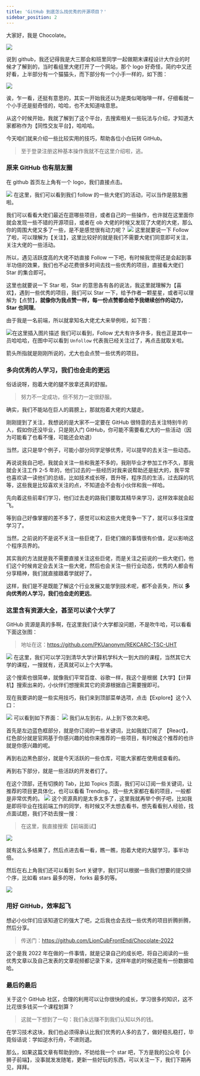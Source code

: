```yaml
---
title: 'GitHub 到底怎么找优秀的开源项目？'
sidebar_position: 2
---
```

大家好，我是 Chocolate。

![](https://img-blog.csdnimg.cn/4ae9305669ad4c35ad5b7686949ab137.png?x-oss-process=image/watermark,type_d3F5LXplbmhlaQ,shadow_50,text_Q1NETiBA5LiA55m-5LiqQ2hvY29sYXRl,size_20,color_FFFFFF,t_70,g_se,x_16#pic_center)

说到 github，我还记得我是大三那会和班里同学一起做期末课程设计大作业的时候才了解到的，当时看组里大佬打开了一个网站，那个 logo 好奇怪，简约中又还好看，上半部分有一个猫猫头，而下部分有一个小手一样的，如下图：

![](https://img-blog.csdnimg.cn/7ed6c99f0ee848fda32d773f969b11db.png#pic_center)


诶，乍一看，还挺有意思的，其实一开始我还以为是类似喝咖啡一样，仔细看就一个小手还是挺奇怪的，哈哈，也不太知道啥意思。

从这个时候开始，我就了解到了这个平台，去搜索相关一些玩法与介绍，才知道大家都称作为【同性交友平台】，哈哈哈。

今天咱们就来介绍一些比较实用的技巧，帮助各位小白玩转 GitHub。

> 至于登录注册这种基本操作我就不在这里介绍啦，逃。

### 原来 GitHub 也有朋友圈
在 github 首页左上角有一个 logo，我们直接点击。

![](https://img-blog.csdnimg.cn/6deec5d3d1ba44cd948a0bef30d00abc.png#pic_center)
在这里，我们可以看到我们 follow 的一些大佬们的活动，可以当作是朋友圈啦。

我们可以看看大佬们最近在逛哪些项目，或者自己的一些操作，也许就在这里面你就会发现一些不错的开源项目，或者在 ob 大佬的时候又发现了大佬的大佬，那么你的周围大佬又多了一些，是不是感觉很有动力呢？
![](https://img-blog.csdnimg.cn/b62b600342d544ad832b46671f9e1b3f.png?x-oss-process=image/watermark,type_d3F5LXplbmhlaQ,shadow_50,text_Q1NETiBA5LiA55m-5LiqQ2hvY29sYXRl,size_20,color_FFFFFF,t_70,g_se,x_16#pic_center)
这里就要说一下 Follow 了啦，可以理解为【关注】，这里比较好的就是我们不需要大佬们同意即可关注，关注大佬的一些活动。

所以，遇见活跃度高的大佬不妨直接 Follow 一下吧，有时候我觉得还是会起到事半功倍的效果，我们也不必花费很多时间去找一些优秀的项目，直接看大佬们 Star 的集合即可。


这里也就要说一下 Star 啦，Star 的意思各有各的说法，我这里就理解为【喜欢】，遇到一些优秀的项目，我们可以 Star 一下，给予作者一颗星星，或者可以理解为【点赞】，**就像你为我点赞一样，每一份点赞都会给予我继续创作的动力，Star 也同理**。


由于我是一名前端，所以就拿知名大佬尤大来举例啦，如下图：

![在这里插入图片描述](https://img-blog.csdnimg.cn/f0ebbe7e2d334184b63af560c0540f7f.png?x-oss-process=image/watermark,type_d3F5LXplbmhlaQ,shadow_50,text_Q1NETiBA5LiA55m-5LiqQ2hvY29sYXRl,size_20,color_FFFFFF,t_70,g_se,x_16#pic_center)
我们可以看到，Follow 尤大有许多许多，我也正是其中一员哈哈哈，在图中可以看到 `Unfollow` 代表我已经关注过了，再点击就取关啦。

箭头所指就是刚刚所说的，尤大也会点赞一些优秀的项目。

### 多向优秀的人学习，我们也会走的更远
俗话说呀，抱着大佬的腿不放拿还真的舒服。

> 努力不一定成功，但不努力一定很舒服。

确实，我们不能站在巨人的肩膀上，那就抱着大佬的大腿走。

刚刚提到了关注，我想说的是大家不一定要在 GitHub 很特意的去关注特别牛的人，假如你还没毕业，只是刚入门 GitHub，你可能不需要看尤大的一些活动（因为可能看了也看不懂，可能还会劝退）

当然，这只是举个例子，可能小部分同学足够优秀，可以提早的去关注一些动态。

再说说我自己吧，我就会关注一些和我差不多的，我刚毕业才参加工作不久，那我就会关注工作  2-5 年的，他们过去的一些经历对我来说帮助还是挺大的，我平常也喜欢读一读他们的总结，比如技术成长呀，晋升呀，程序员的生活，过去踩的坑等，这些我是比较喜欢关注的点，不知道会不会有小伙伴和我一样哈。

先向着这些前辈们学习，他们过去走的路我们要取其精华来学习，这样效率就会起飞。

等到自己好像掌握的差不多了，感觉可以和这些大佬竞争一下了，就可以多往深度学习了。

当然，之前说的不是说不关注一些巨佬了，巨佬们做的事情很有价值，足以影响这个程序员界的。

其实我的方法就是我不需要直接关注这些巨佬，而是关注之前说的一些大佬们，他们这个时候肯定会去关注一些大佬，然后也会关注一些行业动态，优秀的人都会有分享精神，我们就直接跟着学就好了。

这样，我们是不是既能了解这个行业发展又能学到技术呢，都不会丢失，所以 **多向优秀的人学习，我们也会走的更远**。


### 这里含有资源大全，甚至可以读个大学了
GitHub 资源是真的多啊，在这里我们读个大学都没问题，不是吹牛哈，可以看看下面这张图：

> 地址在这：https://github.com/PKUanonym/REKCARC-TSC-UHT

![](https://img-blog.csdnimg.cn/39f1014d33d14fa0b34592be4ba673c3.png?x-oss-process=image/watermark,type_d3F5LXplbmhlaQ,shadow_50,text_Q1NETiBA5LiA55m-5LiqQ2hvY29sYXRl,size_20,color_FFFFFF,t_70,g_se,x_16#pic_center)
在这里，我们可以学习到清华大学计算机学科大一到大四的课程，当然其它大学的课程，一搜就有，还真就可以上个大学咯。

这个搜索也很简单，就像我们平常百度、谷歌一样，我这个是根据【大学】【计算机】搜索出来的，小伙伴们想搜索其它的资源根据自己需要搜即可。

现在我要讲的是一些实用技巧，我们来到顶部菜单选项，点击【Explore】这个入口：

![](https://img-blog.csdnimg.cn/b54e20248ec74063bb19e8ecb9b8663e.png#pic_center)
可以看到如下界面：
![](https://img-blog.csdnimg.cn/855340f913ff4d0ca46fd34342867437.png?x-oss-process=image/watermark,type_d3F5LXplbmhlaQ,shadow_50,text_Q1NETiBA5LiA55m-5LiqQ2hvY29sYXRl,size_20,color_FFFFFF,t_70,g_se,x_16#pic_center)
我们从左到右，从上到下依次来吧。

首先是左边蓝色框部分，就是你订阅的一些关键词，比如我就订阅了 【React】，红色部分就是官网基于你感兴趣的给你来推荐的一些项目，有时候这个推荐的也许就是你感兴趣的呢。

再到右边黑色部分，就是今天活跃的一些仓库，可能大家都在使用或查看的。

再到右下部分，就是一些活跃的开发者们了。


在这个顶部，还有切换的 Tab，比如 Topics 页面，我们可以订阅一些关键词，让推荐的项目更具体化，也可以看看 Trending，找一些大家都在看的项目，一般都是非常优秀的。
![](https://img-blog.csdnimg.cn/f844e8e9eea8404890bc1599c182c8d7.png?x-oss-process=image/watermark,type_d3F5LXplbmhlaQ,shadow_50,text_Q1NETiBA5LiA55m-5LiqQ2hvY29sYXRl,size_20,color_FFFFFF,t_70,g_se,x_16#pic_center)
这个资源真的是太多太多了，这里我就再举个例子吧，比如我是即将毕业在找前端工作的同学，有时候又不太想去看书，想先看看别人经验，找点面试题，我们不妨去搜一搜：

>在这里，我直接搜索【前端面试】
>
![](https://img-blog.csdnimg.cn/a99583e680ae462095bb97f63cfb9eb0.png?x-oss-process=image/watermark,type_d3F5LXplbmhlaQ,shadow_50,text_Q1NETiBA5LiA55m-5LiqQ2hvY29sYXRl,size_20,color_FFFFFF,t_70,g_se,x_16#pic_center)

就有这么多结果了，然后点进去看一看，瞧一瞧，抱着大佬的大腿学习，事半功倍。

然后在右上角我们还可以看到 Sort 关键字，我们可以根据一些我们想要的提交排个序，比如看 stars 最多的呀， forks 最多的等。

![](https://img-blog.csdnimg.cn/fe013c4069484bc69246cc617b742092.png?x-oss-process=image/watermark,type_d3F5LXplbmhlaQ,shadow_50,text_Q1NETiBA5LiA55m-5LiqQ2hvY29sYXRl,size_17,color_FFFFFF,t_70,g_se,x_16#pic_center)
### 用好 GitHub，效率起飞
想必小伙伴们应该知道它的强大了吧，之后我也会去找一些优秀的项目折腾折腾，然后分享。

> 传送门：https://github.com/LionCubFrontEnd/Chocolate-2022

这个是我 2022 年在做的一件事情，就是记录自己的成长吧，将自己阅读的一些优秀文章以及自己发表的文章视频都记录下来，这样年底的时候还能有一份数据哈哈。

### 最后的最后
关于这个 GitHub 社区，合理的利用可以让你很快的成长，学习很多的知识，这不比花很多钱买一个课程划算？

>这就一下想到了一句：我们永远赚不到我们认知以外的钱。

在学习技术这块，我们也必须得承认比我们优秀的人多的去了，做好稳扎稳打，毕竟俗话说：学如逆水行舟，不进则退。

那么，如果这篇文章有帮助到你，不妨给我一个 star 吧，下方是我的公众号【小狮子前端】，没事就发发随笔，更新一些好玩的东西，可以关注一下，我们下期再见，拜拜。







